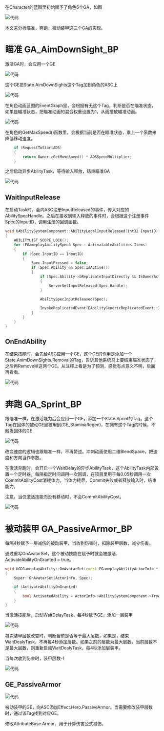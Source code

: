 在Character的蓝图里初始赋予了角色6个GA，如图

![代码](image/17.png)

本文来分析瞄准，奔跑，被动装甲这三个GA的实现。

# 瞄准 GA_AimDownSight_BP

激活GA时，会应用一个GE

![代码](image/18.png)

这个GE把State.AimDownSights这个Tag加到角色的ASC上

![代码](image/19.png)

在角色动画蓝图的EventGraph里，会根据有无这个Tag，判断是否在瞄准状态，如果是瞄准状态，把瞄准动画的混合权重设置为1，从而播放瞄准动画。

![代码](image/20.png)

在角色的GetMaxSpeed()函数里，会根据当前是否在瞄准状态，乘上一个系数来降低移动速度。

```cpp
	if (RequestToStartADS)
	{
		return Owner->GetMoveSpeed() * ADSSpeedMultiplier;
	}
```

之后启动异步AbilityTask，等待输入释放，结束瞄准GA

![代码](image/22.png)

## WaitInputRelease

在启动Task时，会向ASC注册InputReleased的事件，传入对应的AbilitySpecHandle。之后在接收到输入释放的事件时，会根据这个注册事件Spec的InputID，调用注册的回调函数。

```cpp
void UAbilitySystemComponent::AbilityLocalInputReleased(int32 InputID)
{
	ABILITYLIST_SCOPE_LOCK();
	for (FGameplayAbilitySpec& Spec : ActivatableAbilities.Items)
	{
		if (Spec.InputID == InputID)
		{
			Spec.InputPressed = false;
			if (Spec.Ability && Spec.IsActive())
			{
				if (Spec.Ability->bReplicateInputDirectly && IsOwnerActorAuthoritative() == false)
				{
					ServerSetInputReleased(Spec.Handle);
				}

				AbilitySpecInputReleased(Spec);
				
				InvokeReplicatedEvent(EAbilityGenericReplicatedEvent::InputReleased, Spec.Handle, Spec.ActivationInfo.GetActivationPredictionKey());
			}
		}
	}
}
```

## OnEndAbility

在结束技能时，会先给ASC应用一个GE，这个GE的作用是添加一个State.AnimDownSights.Removal的Tag，告诉其他系统马上要结束瞄准状态了，之后再Remove掉这两个GE。从注释上看是为了预测，感觉有点意义不明，后面再看看。

![代码](image/23.png)

# 奔跑 GA_Sprint_BP

跟瞄准一样，在激活能力后会应用一个GE，添加一个State.Sprint的Tag。这个Tag在回体的被动GE里被用到(GE_StaminaRegen)，在拥有这个Tag的时候，不触发回体的GE

![代码](image/24.png)

改变速度的逻辑也跟瞄准一样，不再赘述。冲刺动画使用二维BlendSpace，把速度和方向当作参数。

在激活奔跑时，会开启一个WaitDelay的异步AbilityTask，这个AbilityTask内部设置一个定时器，每隔指定时间调用一次回调，在项目里用于每0.05秒调用一次CommitAbilityCost消耗体力。当体力耗尽，Commit失败或者释放输入时，结束能力。

注意，当仅激活技能而没有移动时，不会CommitAbilityCost。

![代码](image/25.png)

# 被动装甲 GA_PassiveArmor_BP

每隔4秒赋予一层减伤的被动装甲，当收到伤害时，扣除装甲层数，减少伤害。

通过重写OnAvatarSet，这个被动技能在赋予时就会被激活，ActivateAbilityOnGranted = true。

```cpp
void UGDGameplayAbility::OnAvatarSet(const FGameplayAbilityActorInfo * ActorInfo, const FGameplayAbilitySpec & Spec)
{
	Super::OnAvatarSet(ActorInfo, Spec);

	if (ActivateAbilityOnGranted)
	{
		bool ActivatedAbility = ActorInfo->AbilitySystemComponent->TryActivateAbility(Spec.Handle, false);
	}
}
```

当激活技能后，启动WaitDelayTask，每4秒赋予GE，添加一层装甲

![代码](image/26.png)

每次装甲层数改变时，判断当前是否等于最大层数，如果是，结束WaitDealyTask，不再每4秒添加层数。如果之前的层数为最大层数，当前层数不是最大层数，则重新启动WaitDealyTask，每4秒添加层装甲。

当每次收到伤害时，装甲层数-1

![代码](image/27.png)

## GE_PassiveArmor

![代码](image/28.png)

被动装甲的GE，向ASC添加Effect.Hero.PassiveArmor。当需要修改装甲层数时，通过该Tag找到对应GE。

修改AttributeBase.Armor，用于计算伤害公式减伤。


